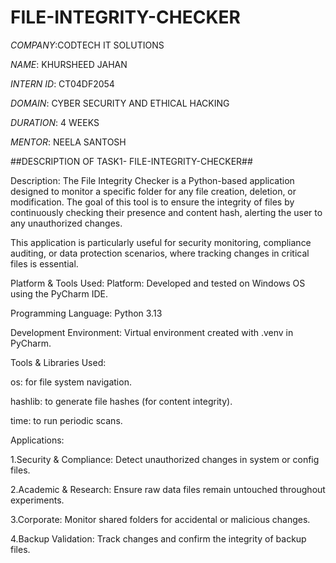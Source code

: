 # FILE-INTEGRITY-CHECKER

*COMPANY*:CODTECH IT SOLUTIONS

*NAME*: KHURSHEED JAHAN

*INTERN ID*: CT04DF2054

*DOMAIN*: CYBER SECURITY AND ETHICAL HACKING

*DURATION*: 4 WEEKS

*MENTOR*: NEELA SANTOSH

##DESCRIPTION OF TASK1- FILE-INTEGRITY-CHECKER##

Description:
The File Integrity Checker is a Python-based application designed to monitor a specific folder for any file creation, deletion, or modification. The goal of this tool is to ensure the integrity of files by continuously checking their presence and content hash, alerting the user to any unauthorized changes.

This application is particularly useful for security monitoring, compliance auditing, or data protection scenarios, where tracking changes in critical files is essential.

Platform & Tools Used:
Platform:
Developed and tested on Windows OS using the PyCharm IDE.

Programming Language:
Python 3.13

Development Environment:
Virtual environment created with .venv in PyCharm.

Tools & Libraries Used:

os: for file system navigation.

hashlib: to generate file hashes (for content integrity).

time: to run periodic scans.

Applications:

1.Security & Compliance: Detect unauthorized changes in system or config files.

2.Academic & Research: Ensure raw data files remain untouched throughout experiments.

3.Corporate: Monitor shared folders for accidental or malicious changes.

4.Backup Validation: Track changes and confirm the integrity of backup files.



